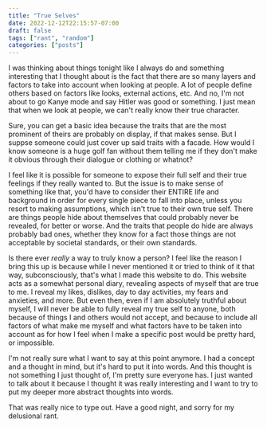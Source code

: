 ```yaml
---
title: "True Selves"
date: 2022-12-12T22:15:57-07:00
draft: false
tags: ["rant", "random"]
categories: ["posts"]
---
```


I was thinking about things tonight like I always do and something interesting that I thought about is the fact that there are so many layers and factors to take into account when looking at people. A lot of people define others based on factors like looks, external actions, etc. And no, I'm not about to go Kanye mode and say Hitler was good or something. I just mean that when we look at people, we can't really know their true character.       

Sure, you can get a basic idea because the traits that are the most prominent of theirs are probably on display, if that makes sense. But I suppse someone could just cover up said traits with a facade. How would I know someone is a huge golf fan without them telling me if they don't make it obvious through their dialogue or clothing or whatnot?      

I feel like it is possible for someone to expose their full self and their true feelings if they really wanted to. But the issue is to make sense of something like that, you'd have to consider their ENTIRE life and background in order for every single piece to fall into place, unless you resort to making assumptions, which isn't true to their own true self. There are things people hide about themselves that could probably never be revealed, for better or worse. And the traits that people do hide are always probably bad ones, whether they know for a fact those things are not acceptable by societal standards, or their own standards. 

Is there ever *really* a way to truly know a person? I feel like the reason I bring this up is because while I never mentioned it or tried to think of it that way, subconsciously, that's what I made this website to do. This website acts as a somewhat personal diary, revealing aspects of myself that are true to me. I reveal my likes, dislikes, day to day activities, my fears and anxieties, and more. But even then, even if I am absolutely truthful about myself, I will never be able to fully reveal my true self to anyone, both because of things I and others would not accept, and because to include all factors of what make me myself and what factors have to be taken into account as for how I feel when I make a specific post would be pretty hard, or impossible.          

I'm not really sure what I want to say at this point anymore. I had a concept and a thought in mind, but it's hard to put it into words. And this thought is not something I just thought of, I'm pretty sure everyone has. I just wanted to talk about it because I thought it was really interesting and I want to try to put my deeper more abstract thoughts into words.            

That was really nice to type out. Have a good night, and sorry for my delusional rant.
